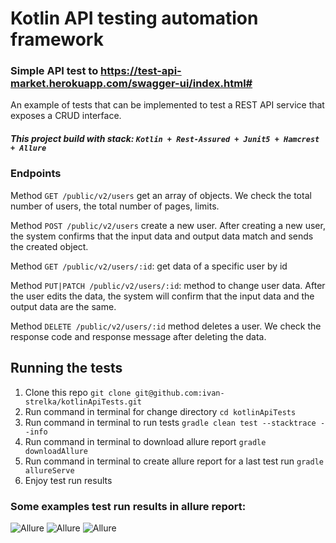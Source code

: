 # Kotlin API testing automation framework

### Simple API test to https://test-api-market.herokuapp.com/swagger-ui/index.html#

An example of tests that can be implemented to test a REST API service that exposes a CRUD interface.

##### This project build with stack: `Kotlin + Rest-Assured + Junit5 + Hamcrest + Allure `

### Endpoints

Method `GET /public/v2/users` get an array of objects. We check the total number of users, the total number of pages,
limits.

Method `POST /public/v2/users` create a new user. After creating a new user, the system confirms that the input data and
output data match and sends the created object.

Method `GET /public/v2/users/:id`: get data of a specific user by id

Method `PUT|PATCH /public/v2/users/:id`: method to change user data. After the user edits the data, the system will
confirm that the input data and the output data are the same.

Method `DELETE /public/v2/users/:id` method deletes a user. We check the response code and response message after
deleting the data.

## Running the tests

1. Clone this repo `git clone git@github.com:ivan-strelka/kotlinApiTests.git`
2. Run command in terminal for change directory `cd kotlinApiTests`
3. Run command in terminal to run tests `gradle clean test --stacktrace --info`
4. Run command in terminal to download allure report `gradle downloadAllure`
5. Run command in terminal to create allure report for a last test run `gradle allureServe`
6. Enjoy test run results

### Some examples test run results in allure report:

![Allure](files/Screenshot_3.png)
![Allure](files/Screenshot_4.png)
![Allure](files/Screenshot_5.png)

